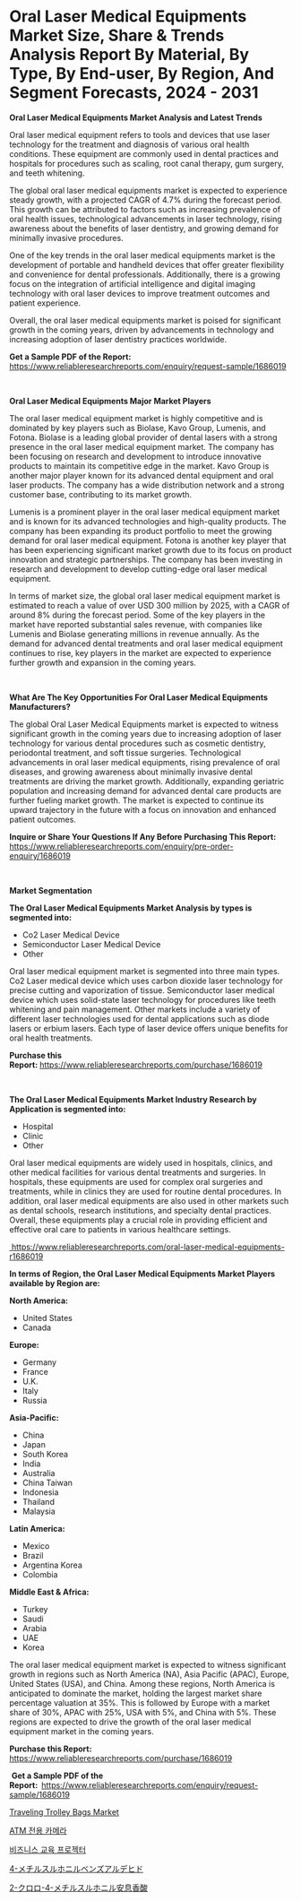 <p><h1>Oral Laser Medical Equipments Market Size, Share & Trends Analysis Report By Material, By Type, By End-user, By Region, And Segment Forecasts, 2024 - 2031</h1></p><p><strong>Oral Laser Medical Equipments Market Analysis and Latest Trends</strong></p>
<p><p>Oral laser medical equipment refers to tools and devices that use laser technology for the treatment and diagnosis of various oral health conditions. These equipment are commonly used in dental practices and hospitals for procedures such as scaling, root canal therapy, gum surgery, and teeth whitening.</p><p>The global oral laser medical equipments market is expected to experience steady growth, with a projected CAGR of 4.7% during the forecast period. This growth can be attributed to factors such as increasing prevalence of oral health issues, technological advancements in laser technology, rising awareness about the benefits of laser dentistry, and growing demand for minimally invasive procedures.</p><p>One of the key trends in the oral laser medical equipments market is the development of portable and handheld devices that offer greater flexibility and convenience for dental professionals. Additionally, there is a growing focus on the integration of artificial intelligence and digital imaging technology with oral laser devices to improve treatment outcomes and patient experience.</p><p>Overall, the oral laser medical equipments market is poised for significant growth in the coming years, driven by advancements in technology and increasing adoption of laser dentistry practices worldwide.</p></p>
<p><strong>Get a Sample PDF of the Report:&nbsp;</strong> <a href="https://www.reliableresearchreports.com/enquiry/request-sample/1686019">https://www.reliableresearchreports.com/enquiry/request-sample/1686019</a></p>
<p>&nbsp;</p>
<p><strong>Oral Laser Medical Equipments Major Market Players</strong></p>
<p><p>The oral laser medical equipment market is highly competitive and is dominated by key players such as Biolase, Kavo Group, Lumenis, and Fotona. Biolase is a leading global provider of dental lasers with a strong presence in the oral laser medical equipment market. The company has been focusing on research and development to introduce innovative products to maintain its competitive edge in the market. Kavo Group is another major player known for its advanced dental equipment and oral laser products. The company has a wide distribution network and a strong customer base, contributing to its market growth.</p><p>Lumenis is a prominent player in the oral laser medical equipment market and is known for its advanced technologies and high-quality products. The company has been expanding its product portfolio to meet the growing demand for oral laser medical equipment. Fotona is another key player that has been experiencing significant market growth due to its focus on product innovation and strategic partnerships. The company has been investing in research and development to develop cutting-edge oral laser medical equipment.</p><p>In terms of market size, the global oral laser medical equipment market is estimated to reach a value of over USD 300 million by 2025, with a CAGR of around 8% during the forecast period. Some of the key players in the market have reported substantial sales revenue, with companies like Lumenis and Biolase generating millions in revenue annually. As the demand for advanced dental treatments and oral laser medical equipment continues to rise, key players in the market are expected to experience further growth and expansion in the coming years.</p></p>
<p>&nbsp;</p>
<p><strong>What Are The Key Opportunities For Oral Laser Medical Equipments Manufacturers?</strong></p>
<p><p>The global Oral Laser Medical Equipments market is expected to witness significant growth in the coming years due to increasing adoption of laser technology for various dental procedures such as cosmetic dentistry, periodontal treatment, and soft tissue surgeries. Technological advancements in oral laser medical equipments, rising prevalence of oral diseases, and growing awareness about minimally invasive dental treatments are driving the market growth. Additionally, expanding geriatric population and increasing demand for advanced dental care products are further fueling market growth. The market is expected to continue its upward trajectory in the future with a focus on innovation and enhanced patient outcomes.</p></p>
<p><strong>Inquire or Share Your Questions If Any Before Purchasing This Report:</strong> <a href="https://www.reliableresearchreports.com/enquiry/pre-order-enquiry/1686019">https://www.reliableresearchreports.com/enquiry/pre-order-enquiry/1686019</a></p>
<p>&nbsp;</p>
<p><strong>Market Segmentation</strong></p>
<p><strong>The Oral Laser Medical Equipments Market Analysis by types is segmented into:</strong></p>
<p><ul><li>Co2 Laser Medical Device</li><li>Semiconductor Laser Medical Device</li><li>Other</li></ul></p>
<p><p>Oral laser medical equipment market is segmented into three main types. Co2 Laser medical device which uses carbon dioxide laser technology for precise cutting and vaporization of tissue. Semiconductor laser medical device which uses solid-state laser technology for procedures like teeth whitening and pain management. Other markets include a variety of different laser technologies used for dental applications such as diode lasers or erbium lasers. Each type of laser device offers unique benefits for oral health treatments.</p></p>
<p><strong>Purchase this Report:&nbsp;</strong><a href="https://www.reliableresearchreports.com/purchase/1686019">https://www.reliableresearchreports.com/purchase/1686019</a></p>
<p>&nbsp;</p>
<p><strong>The Oral Laser Medical Equipments Market Industry Research by Application is segmented into:</strong></p>
<p><ul><li>Hospital</li><li>Clinic</li><li>Other</li></ul></p>
<p><p>Oral laser medical equipments are widely used in hospitals, clinics, and other medical facilities for various dental treatments and surgeries. In hospitals, these equipments are used for complex oral surgeries and treatments, while in clinics they are used for routine dental procedures. In addition, oral laser medical equipments are also used in other markets such as dental schools, research institutions, and specialty dental practices. Overall, these equipments play a crucial role in providing efficient and effective oral care to patients in various healthcare settings.</p></p>
<p><a href="https://www.reliableresearchreports.com/oral-laser-medical-equipments-r1686019">&nbsp;https://www.reliableresearchreports.com/oral-laser-medical-equipments-r1686019</a></p>
<p><strong>In terms of Region, the Oral Laser Medical Equipments Market Players available by Region are:</strong></p>
<p>
    <p> <strong> North America: </strong>
        <ul>
            <li>United States</li>
            <li>Canada</li>
        </ul>
        </p> 
    <p> <strong> Europe: </strong>
        <ul>
            <li>Germany</li>
            <li>France</li>
            <li>U.K.</li>
            <li>Italy</li>
            <li>Russia</li>
        </ul>
        </p> 
    <p> <strong> Asia-Pacific: </strong>
        <ul>
            <li>China</li>
            <li>Japan</li>
            <li>South Korea</li>
            <li>India</li>
            <li>Australia</li>
            <li>China Taiwan</li>
            <li>Indonesia</li>
            <li>Thailand</li>
            <li>Malaysia</li>
        </ul>
        </p> 
    <p> <strong> Latin America: </strong>
        <ul>
            <li>Mexico</li>
            <li>Brazil</li>
            <li>Argentina Korea</li>
            <li>Colombia</li>
        </ul>
        </p> 
    <p> <strong> Middle East & Africa: </strong>
        <ul>
            <li>Turkey</li>
            <li>Saudi</li>
            <li>Arabia</li>
            <li>UAE</li>
            <li>Korea</li>
        </ul>
    </p>
    </p>
<p><p>The oral laser medical equipment market is expected to witness significant growth in regions such as North America (NA), Asia Pacific (APAC), Europe, United States (USA), and China. Among these regions, North America is anticipated to dominate the market, holding the largest market share percentage valuation at 35%. This is followed by Europe with a market share of 30%, APAC with 25%, USA with 5%, and China with 5%. These regions are expected to drive the growth of the oral laser medical equipment market in the coming years.</p></p>
<p><strong>Purchase this Report: </strong><a href="https://www.reliableresearchreports.com/purchase/1686019">https://www.reliableresearchreports.com/purchase/1686019</a></p>
<p>&nbsp;<strong>Get a Sample PDF of the Report:&nbsp;&nbsp;</strong><a href="https://www.reliableresearchreports.com/enquiry/request-sample/1686019">https://www.reliableresearchreports.com/enquiry/request-sample/1686019</a></p>
<p><strong></strong></p>
<p><p><a href="https://github.com/maudAbbott7/Market-Research-Report-List-1/blob/main/traveling-trolley-bags-market.md">Traveling Trolley Bags Market</a></p><p><a href="https://github.com/nicolaseller56452023/Market-Research-Report-List-1/blob/main/951581596278.md">ATM 전용 카메라</a></p><p><a href="https://github.com/joyliyu/Market-Research-Report-List-1/blob/main/226425996277.md">비즈니스 교육 프로젝터</a></p><p><a href="https://github.com/RodHoppe07/Market-Research-Report-List-1/blob/main/2754446102764.md">4-メチルスルホニルベンズアルデヒド</a></p><p><a href="https://github.com/reliezer65/Market-Research-Report-List-1/blob/main/3323126102765.md">2-クロロ-4-メチルスルホニル安息香酸</a></p></p>